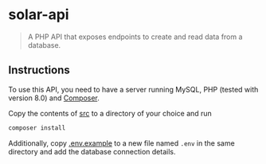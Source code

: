 
# solar-api

> A PHP API that exposes endpoints to create and read data from a database.

## Instructions

To use this API, you need to have a server running MySQL, PHP (tested with version 8.0) and [Composer](https://getcomposer.org/).

Copy the contents of [src](https://github.com/Jogius/energielogger-api/tree/master/src) to a directory of your choice and run 
```bash
composer install
```

Additionally, copy [.env.example](https://github.com/Jogius/energielogger-api/tree/master/src/.env.example) to a new file named ``.env`` in the same directory and add the database connection details.
